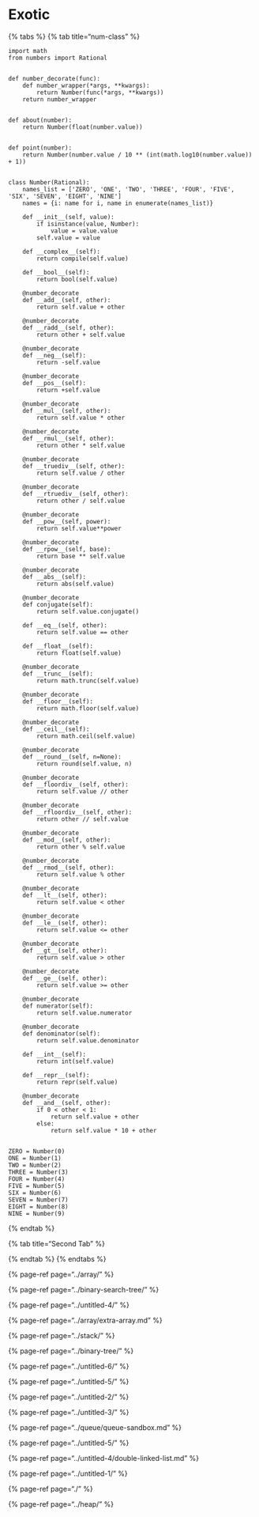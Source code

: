 Exotic
======

{% tabs %} {% tab title=“num-class” %}

    import math
    from numbers import Rational


    def number_decorate(func):
        def number_wrapper(*args, **kwargs):
            return Number(func(*args, **kwargs))
        return number_wrapper


    def about(number):
        return Number(float(number.value))


    def point(number):
        return Number(number.value / 10 ** (int(math.log10(number.value)) + 1))


    class Number(Rational):
        names_list = ['ZERO', 'ONE', 'TWO', 'THREE', 'FOUR', 'FIVE', 'SIX', 'SEVEN', 'EIGHT', 'NINE']
        names = {i: name for i, name in enumerate(names_list)}

        def __init__(self, value):
            if isinstance(value, Number):
                value = value.value
            self.value = value

        def __complex__(self):
            return compile(self.value)

        def __bool__(self):
            return bool(self.value)

        @number_decorate
        def __add__(self, other):
            return self.value + other

        @number_decorate
        def __radd__(self, other):
            return other + self.value

        @number_decorate
        def __neg__(self):
            return -self.value

        @number_decorate
        def __pos__(self):
            return +self.value

        @number_decorate
        def __mul__(self, other):
            return self.value * other

        @number_decorate
        def __rmul__(self, other):
            return other * self.value

        @number_decorate
        def __truediv__(self, other):
            return self.value / other

        @number_decorate
        def __rtruediv__(self, other):
            return other / self.value

        @number_decorate
        def __pow__(self, power):
            return self.value**power

        @number_decorate
        def __rpow__(self, base):
            return base ** self.value

        @number_decorate
        def __abs__(self):
            return abs(self.value)

        @number_decorate
        def conjugate(self):
            return self.value.conjugate()

        def __eq__(self, other):
            return self.value == other

        def __float__(self):
            return float(self.value)

        @number_decorate
        def __trunc__(self):
            return math.trunc(self.value)

        @number_decorate
        def __floor__(self):
            return math.floor(self.value)

        @number_decorate
        def __ceil__(self):
            return math.ceil(self.value)

        @number_decorate
        def __round__(self, n=None):
            return round(self.value, n)

        @number_decorate
        def __floordiv__(self, other):
            return self.value // other

        @number_decorate
        def __rfloordiv__(self, other):
            return other // self.value

        @number_decorate
        def __mod__(self, other):
            return other % self.value

        @number_decorate
        def __rmod__(self, other):
            return self.value % other

        @number_decorate
        def __lt__(self, other):
            return self.value < other

        @number_decorate
        def __le__(self, other):
            return self.value <= other

        @number_decorate
        def __gt__(self, other):
            return self.value > other

        @number_decorate
        def __ge__(self, other):
            return self.value >= other

        @number_decorate
        def numerator(self):
            return self.value.numerator

        @number_decorate
        def denominator(self):
            return self.value.denominator

        def __int__(self):
            return int(self.value)

        def __repr__(self):
            return repr(self.value)

        @number_decorate
        def __and__(self, other):
            if 0 < other < 1:
                return self.value + other
            else:
                return self.value * 10 + other


    ZERO = Number(0)
    ONE = Number(1)
    TWO = Number(2)
    THREE = Number(3)
    FOUR = Number(4)
    FIVE = Number(5)
    SIX = Number(6)
    SEVEN = Number(7)
    EIGHT = Number(8)
    NINE = Number(9)

{% endtab %}

{% tab title=“Second Tab” %}

{% endtab %} {% endtabs %}

{% page-ref page=“../array/” %}

{% page-ref page=“../binary-search-tree/” %}

{% page-ref page=“../untitled-4/” %}

{% page-ref page=“../array/extra-array.md” %}

{% page-ref page=“../stack/” %}

{% page-ref page=“../binary-tree/” %}

{% page-ref page=“../untitled-6/” %}

{% page-ref page=“../untitled-5/” %}

{% page-ref page=“../untitled-2/” %}

{% page-ref page=“../untitled-3/” %}

{% page-ref page=“../queue/queue-sandbox.md” %}

{% page-ref page=“../untitled-5/” %}

{% page-ref page=“../untitled-4/double-linked-list.md” %}

{% page-ref page=“../untitled-1/” %}

{% page-ref page=“./” %}

{% page-ref page=“../heap/” %}
